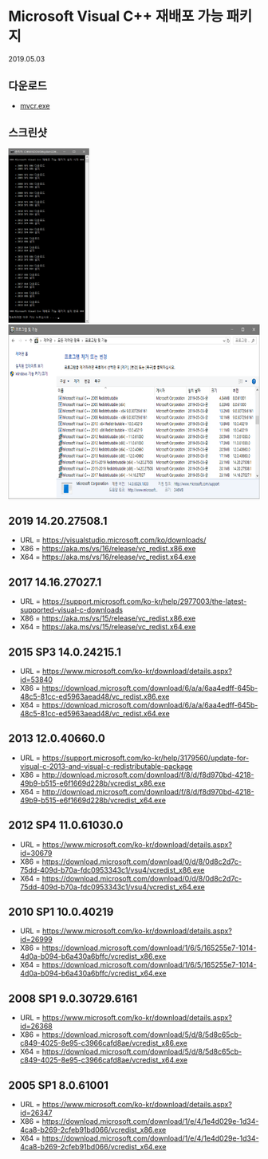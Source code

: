 # Microsoft Visual C++ 재배포 가능 패키지
2019.05.03

## 다운로드
- [mvcr.exe](https://raw.githubusercontent.com/ssokka/windows/master/mvcr/mvcr.exe)

## 스크린샷
<div>
<img height="350" src="./screenshot-01.png">
<img height="350" src="./screenshot-02.png">
</div>

## 2019 14.20.27508.1
- URL = https://visualstudio.microsoft.com/ko/downloads/
- X86 = https://aka.ms/vs/16/release/vc_redist.x86.exe
- X64 = https://aka.ms/vs/16/release/vc_redist.x64.exe

## 2017 14.16.27027.1
- URL = https://support.microsoft.com/ko-kr/help/2977003/the-latest-supported-visual-c-downloads
- X86 = https://aka.ms/vs/15/release/vc_redist.x86.exe
- X64 = https://aka.ms/vs/15/release/vc_redist.x64.exe

## 2015 SP3 14.0.24215.1
- URL = https://www.microsoft.com/ko-kr/download/details.aspx?id=53840
- X86 = https://download.microsoft.com/download/6/a/a/6aa4edff-645b-48c5-81cc-ed5963aead48/vc_redist.x86.exe
- X64 = https://download.microsoft.com/download/6/a/a/6aa4edff-645b-48c5-81cc-ed5963aead48/vc_redist.x64.exe

## 2013 12.0.40660.0
- URL = https://support.microsoft.com/ko-kr/help/3179560/update-for-visual-c-2013-and-visual-c-redistributable-package
- X86 = http://download.microsoft.com/download/f/8/d/f8d970bd-4218-49b9-b515-e6f1669d228b/vcredist_x86.exe
- X64 = http://download.microsoft.com/download/f/8/d/f8d970bd-4218-49b9-b515-e6f1669d228b/vcredist_x64.exe

## 2012 SP4 11.0.61030.0
- URL = https://www.microsoft.com/ko-kr/download/details.aspx?id=30679
- X86 = https://download.microsoft.com/download/0/d/8/0d8c2d7c-75dd-409d-b70a-fdc0953343c1/vsu4/vcredist_x86.exe
- X64 = https://download.microsoft.com/download/0/d/8/0d8c2d7c-75dd-409d-b70a-fdc0953343c1/vsu4/vcredist_x64.exe

## 2010 SP1 10.0.40219
- URL = https://www.microsoft.com/ko-kr/download/details.aspx?id=26999
- X86 = https://download.microsoft.com/download/1/6/5/165255e7-1014-4d0a-b094-b6a430a6bffc/vcredist_x86.exe
- X64 = https://download.microsoft.com/download/1/6/5/165255e7-1014-4d0a-b094-b6a430a6bffc/vcredist_x64.exe

## 2008 SP1 9.0.30729.6161
- URL = https://www.microsoft.com/ko-kr/download/details.aspx?id=26368
- X86 = https://download.microsoft.com/download/5/d/8/5d8c65cb-c849-4025-8e95-c3966cafd8ae/vcredist_x86.exe
- X64 = https://download.microsoft.com/download/5/d/8/5d8c65cb-c849-4025-8e95-c3966cafd8ae/vcredist_x64.exe

## 2005 SP1 8.0.61001
- URL = https://www.microsoft.com/ko-kr/download/details.aspx?id=26347
- X86 = https://download.microsoft.com/download/1/e/4/1e4d029e-1d34-4ca8-b269-2cfeb91bd066/vcredist_x86.exe
- X64 = https://download.microsoft.com/download/1/e/4/1e4d029e-1d34-4ca8-b269-2cfeb91bd066/vcredist_x64.exe
